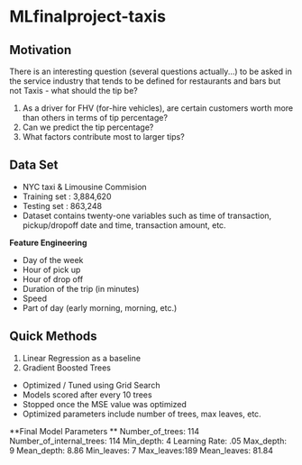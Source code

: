 # MLfinalproject-taxis

## Motivation

There is an interesting question (several questions actually...) to be asked in the service industry that tends to be defined for restaurants and bars but not Taxis - what should the tip be?

1. As a driver for FHV (for-hire vehicles), are certain customers worth more than others in terms of tip percentage?
2. Can we predict the tip percentage? 
3. What factors contribute most to larger tips?

## Data Set

* NYC taxi & Limousine Commision 
* Training set : 3,884,620
* Testing set : 863,248
* Dataset contains twenty-one variables such as time of transaction, pickup/dropoff date and time, transaction amount, etc.

**Feature  Engineering**
* Day of the week  
* Hour of pick up 
* Hour of drop off
* Duration of the trip (in minutes) 
* Speed 
* Part of day (early morning, morning, etc.) 

## Quick Methods
1. Linear Regression as a baseline
2. Gradient Boosted Trees 
  * Optimized / Tuned using Grid Search 
  * Models scored after every 10 trees
  * Stopped once the MSE value was optimized
  * Optimized parameters include number of trees, max leaves, etc.

**Final Model Parameters **
  Number_of_trees: 114 
  Number_of_internal_trees: 114
  Min_depth: 4
  Learning Rate: .05
  Max_depth: 9
  Mean_depth: 8.86
  Min_leaves: 7
  Max_leaves:189
  Mean_leaves: 81.84
